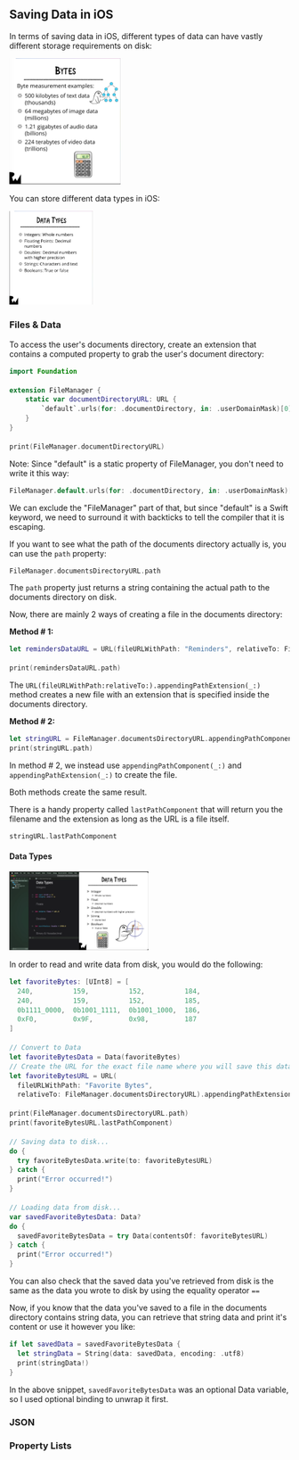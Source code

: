 ## Saving Data in iOS

In terms of saving data in iOS, different types of data can have vastly different storage requirements on disk:

<img src="Images/ByteMeasurements.png" width="200">


You can store different data types in iOS:

<img src="Images/DataTypes.png" width="150">

### Files & Data
To access the user's documents directory, create an extension that contains a computed property to grab the user's document directory:
```swift
import Foundation

extension FileManager {
	static var documentDirectoryURL: URL {
		`default`.urls(for: .documentDirectory, in: .userDomainMask)[0]
	}
}

print(FileManager.documentDirectoryURL)
```

Note: Since "default" is a static property of FileManager, you don't need to write it this way:
```swift
FileManager.default.urls(for: .documentDirectory, in: .userDomainMask)[0]
```

We can exclude the "FileManager" part of that, but since "default" is a Swift keyword, we need to surround it with backticks to tell the compiler that it is escaping.

If you want to see what the path of the documents directory actually is, you can use the ```path``` property:

```swift
FileManager.documentsDirectoryURL.path
```

The ```path``` property just returns a string containing the actual path to the documents directory on disk.

Now, there are mainly 2 ways of creating a file in the documents directory:

**Method # 1:**
```swift
let remindersDataURL = URL(fileURLWithPath: "Reminders", relativeTo: FileManager.documentsDirectoryURL).appendingPathExtension("txt")

print(remindersDataURL.path)
```

The ```URL(fileURLWithPath:relativeTo:).appendingPathExtension(_:)``` method creates a new file with an extension that is specified inside the documents directory.

**Method # 2:**
```swift
let stringURL = FileManager.documentsDirectoryURL.appendingPathComponent("String").appendingPathExtension("txt")
print(stringURL.path)
```

In method # 2, we instead use ```appendingPathComponent(_:)``` and ```appendingPathExtension(_:)``` to create the file.

Both methods create the same result.

There is a handy property called ```lastPathComponent``` that will return you the filename and the extension as long as the URL is a file itself.

```swift
stringURL.lastPathComponent
```
#### Data Types
<img src="Images/DataTypes-2.png" width="250">

In order to read and write data from disk, you would do the following:
```swift
let favoriteBytes: [UInt8] = [
  240,          159,          152,          184,
  240,          159,          152,          185,
  0b1111_0000,  0b1001_1111,  0b1001_1000,  186,
  0xF0,         0x9F,         0x98,         187
]

// Convert to Data
let favoriteBytesData = Data(favoriteBytes)
// Create the URL for the exact file name where you will save this data
let favoriteBytesURL = URL(
  fileURLWithPath: "Favorite Bytes",
  relativeTo: FileManager.documentsDirectoryURL).appendingPathExtension("txt")

print(FileManager.documentsDirectoryURL.path)
print(favoriteBytesURL.lastPathComponent)

// Saving data to disk...
do {
  try favoriteBytesData.write(to: favoriteBytesURL)
} catch {
  print("Error occurred!")
}

// Loading data from disk...
var savedFavoriteBytesData: Data?
do {
  savedFavoriteBytesData = try Data(contentsOf: favoriteBytesURL)
} catch {
  print("Error occurred!")
}
```

You can also check that the saved data you've retrieved from disk is the same as the data you wrote to disk by using the equality operator ```==```

Now, if you know that the data you've saved to a file in the documents directory contains string data, you can retrieve that string data and print it's content or use it however you like:

```swift
if let savedData = savedFavoriteBytesData {
  let stringData = String(data: savedData, encoding: .utf8)
  print(stringData!)
}
```
In the above snippet, ```savedFavoriteBytesData``` was an optional Data variable, so I used optional binding to unwrap it first.

### JSON

### Property Lists
